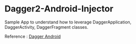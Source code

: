 # Dagger2-Android-Injector

Sample App to understand how to leverage DaggerApplication, DaggerActivity, DaggerFragment classes.

Reference : [Dagger Android](https://google.github.io/dagger/android)
